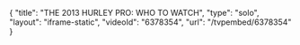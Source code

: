 {
    "title": "THE 2013 HURLEY PRO: WHO TO WATCH",
    "type": "solo",
    "layout": "iframe-static",
    "videoId": "6378354",
    "url": "\/tvpembed\/6378354"
}